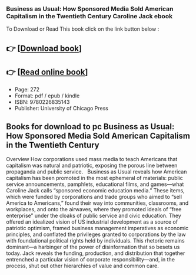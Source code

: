 ### Business as Usual: How Sponsored Media Sold American Capitalism in the Twentieth Century Caroline Jack ebook

To Download or Read This book click on the link button below :

## 👉  [**[Download book](http://ebooksharez.info/download.php?group=book&from=github.com&id=719753&lnk=1064 "Download book")**]

## 👉  [**[Read online book](http://ebooksharez.info/download.php?group=book&from=github.com&id=719753&lnk=1064 "Read online book")**]


* Page: 272
* Format: pdf / epub / kindle
* ISBN: 9780226835143
* Publisher: University of Chicago Press



## Books for download to pc Business as Usual: How Sponsored Media Sold American Capitalism in the Twentieth Century


Overview
How corporations used mass media to teach Americans that capitalism was natural and patriotic, exposing the porous line between propaganda and public service.
  
 Business as Usual reveals how American capitalism has been promoted in the most ephemeral of materials: public service announcements, pamphlets, educational films, and games—what Caroline Jack calls “sponsored economic education media.” These items, which were funded by corporations and trade groups who aimed to “sell America to Americans,” found their way into communities, classrooms, and workplaces, and onto the airwaves, where they promoted ideals of “free enterprise” under the cloaks of public service and civic education. They offered an idealized vision of US industrial development as a source of patriotic optimism, framed business management imperatives as economic principles, and conflated the privileges granted to corporations by the law with foundational political rights held by individuals. This rhetoric remains dominant—a harbinger of the power of disinformation that so besets us today. Jack reveals the funding, production, and distribution that together entrenched a particular vision of corporate responsibility—and, in the process, shut out other hierarchies of value and common care.



